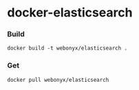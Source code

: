 # docker-elasticsearch

### Build
    docker build -t webonyx/elasticsearch .
    
### Get
    docker pull webonyx/elasticsearch